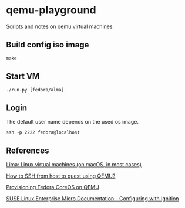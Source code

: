 # qemu-playground
Scripts and notes on qemu virtual machines


## Build config iso image

```
make
```

## Start VM

```
./run.py [fedora/alma]
```

## Login

The default user name depends on the used os image.

```
ssh -p 2222 fedora@localhost
```

## References

[Lima: Linux virtual machines (on macOS, in most cases)](https://github.com/lima-vm/lima)

[How to SSH from host to guest using QEMU?](https://unix.stackexchange.com/a/196074)

[Provisioning Fedora CoreOS on QEMU](https://docs.fedoraproject.org/en-US/fedora-coreos/provisioning-qemu/)

[ SUSE Linux Enterprise Micro Documentation - Configuring with Ignition](https://documentation.suse.com/sle-micro/5.1/html/SLE-Micro-all/cha-images-ignition.html)
